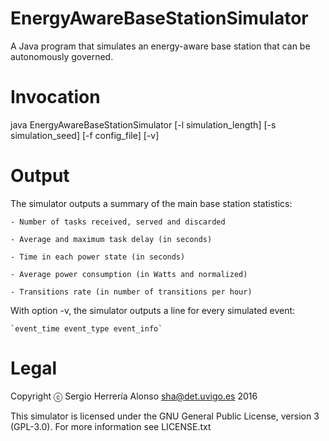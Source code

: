# EnergyAwareBaseStationSimulator
A Java program that simulates an energy-aware base station that can be autonomously governed.

# Invocation
java EnergyAwareBaseStationSimulator [-l simulation_length] [-s simulation_seed] [-f config_file] [-v]

# Output
The simulator outputs a summary of the main base station statistics:

    - Number of tasks received, served and discarded

    - Average and maximum task delay (in seconds)

    - Time in each power state (in seconds)

    - Average power consumption (in Watts and normalized)

    - Transitions rate (in number of transitions per hour)

With option -v, the simulator outputs a line for every simulated event:

    `event_time event_type event_info`

# Legal
Copyright ⓒ Sergio Herrería Alonso <sha@det.uvigo.es> 2016

This simulator is licensed under the GNU General Public License, version 3 (GPL-3.0). For more information see LICENSE.txt

